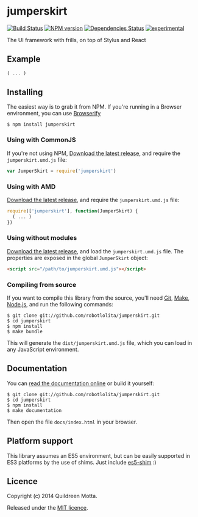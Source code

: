 jumperskirt
===========

[![Build Status](https://secure.travis-ci.org/robotlolita/jumperskirt.png?branch=master)](https://travis-ci.org/robotlolita/jumperskirt)
[![NPM version](https://badge.fury.io/js/jumperskirt.png)](http://badge.fury.io/js/jumperskirt)
[![Dependencies Status](https://david-dm.org/robotlolita/jumperskirt.png)](https://david-dm.org/robotlolita/jumperskirt)
[![experimental](http://hughsk.github.io/stability-badges/dist/experimental.svg)](http://github.com/hughsk/stability-badges)


The UI framework with frills, on top of Stylus and React


## Example

```js
( ... )
```


## Installing

The easiest way is to grab it from NPM. If you're running in a Browser
environment, you can use [Browserify][]

    $ npm install jumperskirt


### Using with CommonJS

If you're not using NPM, [Download the latest release][release], and require
the `jumperskirt.umd.js` file:

```js
var JumperSkirt = require('jumperskirt')
```


### Using with AMD

[Download the latest release][release], and require the `jumperskirt.umd.js`
file:

```js
require(['jumperskirt'], function(JumperSkirt) {
  ( ... )
})
```


### Using without modules

[Download the latest release][release], and load the `jumperskirt.umd.js`
file. The properties are exposed in the global `JumperSkirt` object:

```html
<script src="/path/to/jumperskirt.umd.js"></script>
```


### Compiling from source

If you want to compile this library from the source, you'll need [Git][],
[Make][], [Node.js][], and run the following commands:

    $ git clone git://github.com/robotlolita/jumperskirt.git
    $ cd jumperskirt
    $ npm install
    $ make bundle
    
This will generate the `dist/jumperskirt.umd.js` file, which you can load in
any JavaScript environment.

    
## Documentation

You can [read the documentation online][docs] or build it yourself:

    $ git clone git://github.com/robotlolita/jumperskirt.git
    $ cd jumperskirt
    $ npm install
    $ make documentation

Then open the file `docs/index.html` in your browser.


## Platform support

This library assumes an ES5 environment, but can be easily supported in ES3
platforms by the use of shims. Just include [es5-shim][] :)


## Licence

Copyright (c) 2014 Quildreen Motta.

Released under the [MIT licence](https://github.com/robotlolita/jumperskirt/blob/master/LICENCE).

<!-- links -->
[Fantasy Land]: https://github.com/fantasyland/fantasy-land
[Browserify]: http://browserify.org/
[Git]: http://git-scm.com/
[Make]: http://www.gnu.org/software/make/
[Node.js]: http://nodejs.org/
[es5-shim]: https://github.com/kriskowal/es5-shim
[docs]: http://robotlolita.github.io/jumperskirt
<!-- [release: https://github.com/robotlolita/jumperskirt/releases/download/v$VERSION/jumperskirt-$VERSION.tar.gz] -->
[release]: https://github.com/robotlolita/jumperskirt/releases/download/v0.1.2/jumperskirt-0.1.2.tar.gz
<!-- [/release] -->
